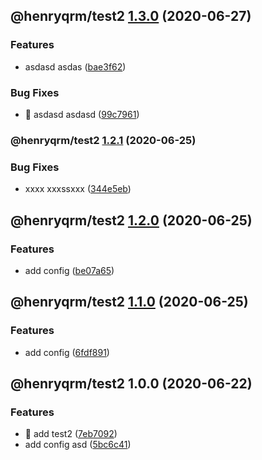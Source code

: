 ## @henryqrm/test2 [1.3.0](https://github.com/ditto-land/test/compare/@henryqrm/test2@1.2.1...@henryqrm/test2@1.3.0) (2020-06-27)


### Features

* asdasd asdas ([bae3f62](https://github.com/ditto-land/test/commit/bae3f6288285bed23435d75cef968b893e577b2f))


### Bug Fixes

* 🐛 asdasd  asdasd ([99c7961](https://github.com/ditto-land/test/commit/99c7961bb2d141786b38c8f88163de4a56baa6ef))

### @henryqrm/test2 [1.2.1](https://github.com/ditto-land/test/compare/@henryqrm/test2@1.2.0...@henryqrm/test2@1.2.1) (2020-06-25)


### Bug Fixes

* xxxx xxxssxxx ([344e5eb](https://github.com/ditto-land/test/commit/344e5ebde687254393afa8701f2088d669bed17e))

## @henryqrm/test2 [1.2.0](https://github.com/ditto-land/test/compare/@henryqrm/test2@1.1.0...@henryqrm/test2@1.2.0) (2020-06-25)


### Features

* add config ([be07a65](https://github.com/ditto-land/test/commit/be07a6514feed696e43ee1b02126f7dfbabee04d))

## @henryqrm/test2 [1.1.0](https://github.com/ditto-land/test/compare/@henryqrm/test2@1.0.0...@henryqrm/test2@1.1.0) (2020-06-25)


### Features

* add config ([6fdf891](https://github.com/ditto-land/test/commit/6fdf89162ed01da87eb918de259edbdad393a574))

## @henryqrm/test2 1.0.0 (2020-06-22)


### Features

* 🎸 add test2 ([7eb7092](https://github.com/ditto-land/test/commit/7eb70929fa0d37da998013085682ce21e3243340))
* add config asd ([5bc6c41](https://github.com/ditto-land/test/commit/5bc6c41eaa7a84a46c9ad56f38b07d235194b2ee))
